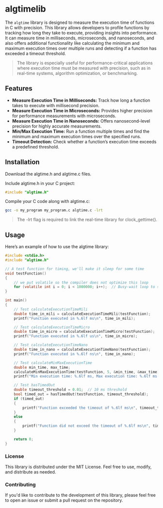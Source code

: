 # algtimelib
The `algtime` library is designed to measure the execution time of functions in C with precision. This library allows developers to profile functions by tracking how long they take to execute, providing insights into performance. It can measure time in milliseconds, microseconds, and nanoseconds, and also offers additional functionality like calculating the minimum and maximum execution times over multiple runs and detecting if a function has exceeded a timeout threshold.

> The library is especially useful for performance-critical applications where execution time must be measured with precision, such as in real-time systems, algorithm optimization, or benchmarking.

## Features
- **Measure Execution Time in Milliseconds:** Track how long a function takes to execute with millisecond precision.
- **Measure Execution Time in Microseconds:** Provides higher precision for performance measurements with microseconds.
- **Measure Execution Time in Nanoseconds:** Offers nanosecond-level precision for highly accurate measurements.
- **Min/Max Execution Time:** Run a function multiple times and find the minimum and maximum execution times over the specified runs.
- **Timeout Detection:** Check whether a function’s execution time exceeds a predefined threshold.

## Installation
 Download the algtime.h and algtime.c files.

Include algtime.h in your C project:

```c
#include "algtime.h"
```

Compile your C code along with algtime.c:

```bash
gcc -o my_program my_program.c algtime.c -lrt
```
> The -lrt flag is required to link the real-time library for clock_gettime().

## Usage
Here’s an example of how to use the algtime library:

```c
#include <stdio.h>
#include "algtime.h"

// A test function for timing, we'll make it sleep for some time
void testFunction()
{
    // we put volatile so the compiler does not optimize this loop
    for (volatile int i = 0; i < 1000000; i++);  // Busy-wait loop to simulate work
}

int main()
{
    // Test calculateExecutionTimeMili
    double time_in_mili = calculateExecutionTimeMili(testFunction);
    printf("Function executed in %.6lf ms\n", time_in_mili);

    // Test calculateExecutionTimeMicro
    double time_in_micro = calculateExecutionTimeMicro(testFunction);
    printf("Function executed in %.6lf us\n", time_in_micro);

    // Test calculateExecutionTimeNano
    double time_in_nano = calculateExecutionTimeNano(testFunction);
    printf("Function executed in %.6lf ns\n", time_in_nano);

    // Test calculateMinMaxExecutionTime
    double min_time, max_time;
    calculateMinMaxExecutionTime(testFunction, 5, &min_time, &max_time);
    printf("Min execution time: %.6lf ms, Max execution time: %.6lf ms (over 5 runs)\n", min_time, max_time);

    // Test hasTimedOut
    double timeout_threshold = 0.01;  // 10 ms threshold
    bool timed_out = hasTimedOut(testFunction, timeout_threshold);
    if (timed_out)
    {
        printf("Function exceeded the timeout of %.6lf ms\n", timeout_threshold);
    }
    else
    {
        printf("Function did not exceed the timeout of %.6lf ms\n", timeout_threshold);
    }

    return 0;
}
```

### License
This library is distributed under the MIT License. Feel free to use, modify, and distribute as needed.

### Contributing
If you'd like to contribute to the development of this library, please feel free to open an issue or submit a pull request on the repository.